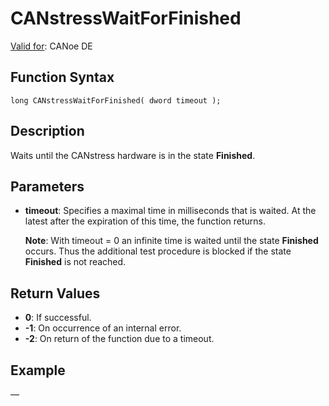 # CANstressWaitForFinished

[Valid for](../../../Shared/FeatureAvailability.md): CANoe DE

## Function Syntax

```
long CANstressWaitForFinished( dword timeout );
```

## Description

Waits until the CANstress hardware is in the state **Finished**.

## Parameters

- **timeout**: Specifies a maximal time in milliseconds that is waited. At the latest after the expiration of this time, the function returns.

  **Note**: With timeout = 0 an infinite time is waited until the state **Finished** occurs. Thus the additional test procedure is blocked if the state **Finished** is not reached.

## Return Values

- **0**: If successful.
- **-1**: On occurrence of an internal error.
- **-2**: On return of the function due to a timeout.

## Example

—
